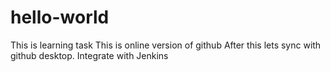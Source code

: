 # hello-world
This is learning task
This is online version of github
After this lets sync with github desktop.
Integrate with Jenkins
